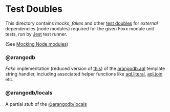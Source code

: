 # Test Doubles

This directory contains _mocks_, _fakes_ and other  [test doubles](https://martinfowler.com/bliki/TestDouble.html)
for _external_ dependencies (node modules) required for the given Foxx module unit tests, run by [Jest](https://jestjs.io/) test runner.

(See [Mocking Node modules](https://jestjs.io/docs/manual-mocks#mocking-node-modules))

### @arangodb

_Fake_ implementation (reduced version of [this](https://github.com/arangodb/arangodb/blob/v3.9.5/js/common/modules/@arangodb/common.js#L56)) of the [arangodb.aql](https://www.arangodb.com/docs/stable/appendix-java-script-modules-arango-db.html#the-aql-template-tag)
template string handler, including associated helper functions like
[aql.literal](https://www.arangodb.com/docs/stable/appendix-java-script-modules-arango-db.html#the-aqlliteral-helper),
[aql.join](https://www.arangodb.com/docs/stable/appendix-java-script-modules-arango-db.html#the-aqljoin-helper) etc.

### @arangodb/locals

A partial _stub_ of the [@arangodb/locals](https://www.arangodb.com/docs/stable/foxx-reference-modules.html#the-arangodblocals-module)
